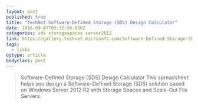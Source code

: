 ```yaml
---
layout: post
published: true
title: "TechNet Software-Defined Storage (SDS) Design Calculator"
date: 2016-09-07T05:32:50.636Z
categories: sds storagespaces server2012 
link: https://gallery.technet.microsoft.com/Software-Defined-Storage-5b825eff
tags:
  - links
ogtype: article
bodyclass: post
---
```


> Software-Defined Storage (SDS) Design Calculator
This spreadsheet helps you design a Software-Defined Storage (SDS) solution based on Windows Server 2012 R2 with Storage Spaces and Scale-Out File Servers.
